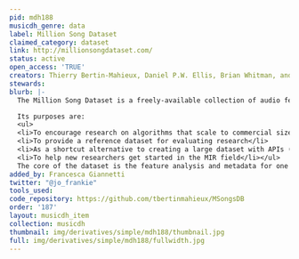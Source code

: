 ```yaml
---
pid: mdh188
musicdh_genre: data
label: Million Song Dataset
claimed_category: dataset
link: http://millionsongdataset.com/
status: active
open_access: 'TRUE'
creators: Thierry Bertin-Mahieux, Daniel P.W. Ellis, Brian Whitman, and Paul Lamere
stewards:
blurb: |-
  The Million Song Dataset is a freely-available collection of audio features and metadata for a million contemporary popular music tracks.

  Its purposes are:
  <ul>
  <li>To encourage research on algorithms that scale to commercial sizes</li>
  <li>To provide a reference dataset for evaluating research</li>
  <li>As a shortcut alternative to creating a large dataset with APIs (e.g. The Echo Nest's)</li>
  <li>To help new researchers get started in the MIR field</li></ul>
  The core of the dataset is the feature analysis and metadata for one million songs, provided by The Echo Nest. The dataset does not include any audio, only the derived features. Note, however, that sample audio can be fetched from services like 7digital, using code we provide.
added_by: Francesca Giannetti
twitter: "@jo_frankie"
tools_used:
code_repository: https://github.com/tbertinmahieux/MSongsDB
order: '187'
layout: musicdh_item
collection: musicdh
thumbnail: img/derivatives/simple/mdh188/thumbnail.jpg
full: img/derivatives/simple/mdh188/fullwidth.jpg
---
```

